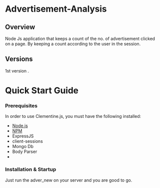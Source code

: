 # Advertisement-Analysis

## Overview
Node Js application that keeps a count of the no. of advertisement clicked on a page. By keeping a count according to the user in the session. 

## Versions
1st version .


# Quick Start Guide

### Prerequisites

In order to use Clementine.js, you must have the following installed:

- [Node.js](https://nodejs.org/)
- [NPM](https://nodejs.org/)
- ExpressJS
- client-sessions 
- Mongo Db
- Body Parser
- 
### Installation & Startup
Just run the adver_new on your server and you are good to go.
